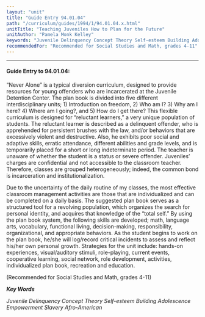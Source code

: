 ```yaml
---
layout: "unit"
title: "Guide Entry 94.01.04"
path: "/curriculum/guides/1994/1/94.01.04.x.html"
unitTitle: "Teaching Juveniles How to Plan for the Future"
unitAuthor: "Pamela Monk Kelley"
keywords: "Juvenile Delinquency Concept Theory Self-esteem Building Adolescence Empowerment Slavery Afro-American"
recommendedFor: "Recommended for Social Studies and Math, grades 4-11"
---
```

<body>
<hr/>
 <h4>
  Guide Entry to 94.01.04:
 </h4>
 “Never Alone” is a typical diversion curriculum, designed to provide resources for young offenders who are incarcerated at the Juvenile Detention Center. The plan book is divided into five different interdisciplinary units; 1) Introduction on freedom, 2) Who am I? 3) Why am I here? 4) Where am I going?, and 5) How do I get there? This flexible curriculum is designed for “reluctant learners,” a very unique population of students. The reluctant learner is described as a delinquent offender, who is apprehended for persistent brushes with the law, and/or behaviors that are excessively violent and destructive. Also, he exhibits poor social and adaptive skills, erratic attendance, different abilities and grade levels, and is temporarily placed for a short or long indeterminate period. The teacher is unaware of whether the student is a status or severe offender. Juveniles’ charges are confidential and not accessible to the classroom teacher. Therefore, classes are grouped heterogeneously; indeed, the common bond is incarceration and institutionalization.
 <p>
  Due to the uncertainty of the daily routine of my classes, the most effective classroom management activities are those that are individualized and can be completed on a daily basis. The suggested plan book serves as a structured tool for a revolving population, which organizes the search for personal identity, and acquires that knowledge of the “total self.” By using the plan book system, the following skills are developed; math, language arts, vocabulary, functional living, decision-making, responsibility, organizational, and appropriate behaviors. As the student begins to work on the plan book, he/she will log/record critical incidents to assess and reflect his/her own personal growth. Strategies for the unit include: hands-on experiences, visual/auditory stimuli, role-playing, current events, cooperative learning, social network, role development, activities, individualized plan book, recreation and education.
 </p>
 <p>
  (Recommended for Social Studies and Math, grades 4-11)
 </p>
<p>
  <b>
   <i>
    Key Words
   </i>
  </b>
  <br/>
 </p>
 <p>
  <i>
   Juvenile Delinquency Concept Theory Self-esteem Building Adolescence Empowerment Slavery Afro-American
  </i>
 </p>

</body>